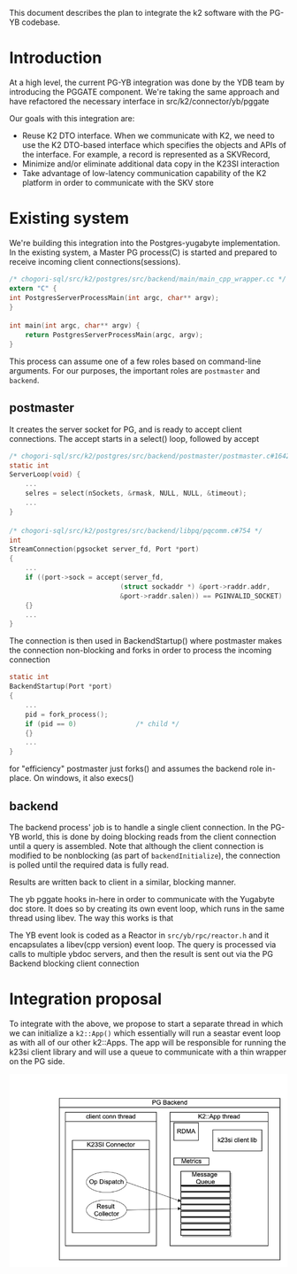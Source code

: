 This document describes the plan to integrate the k2 software with the PG-YB codebase.

# Introduction
At a high level, the current PG-YB integration was done by the YDB team by introducing the PGGATE component. We're taking the same approach and have refactored the necessary interface in src/k2/connector/yb/pggate

Our goals with this integration are:
- Reuse K2 DTO interface. When we communicate with K2, we need to use the K2 DTO-based interface which specifies the objects and APIs of the interface. For example, a record is represented as a SKVRecord,
- Minimize and/or eliminate additional data copy in the K23SI interaction
- Take advantage of low-latency communication capability of the K2 platform in order to communicate with the SKV store

# Existing system
We're building this integration into the Postgres-yugabyte implementation. In the existing system, a Master PG process(C) is started and prepared to receive incoming client connections(sessions).

``` c
/* chogori-sql/src/k2/postgres/src/backend/main/main_cpp_wrapper.cc */
extern "C" {
int PostgresServerProcessMain(int argc, char** argv);
}

int main(int argc, char** argv) {
	return PostgresServerProcessMain(argc, argv);
}
```

This process can assume one of a few roles based on command-line arguments. For our purposes, the important roles are `postmaster` and `backend`.

## postmaster
It creates the server socket for PG, and is ready to accept client connections. The accept starts in a select() loop, followed by accept

```c
/* chogori-sql/src/k2/postgres/src/backend/postmaster/postmaster.c#1642 */
static int
ServerLoop(void) {
    ...
    selres = select(nSockets, &rmask, NULL, NULL, &timeout);
    ...
}

/* chogori-sql/src/k2/postgres/src/backend/libpq/pqcomm.c#754 */
int
StreamConnection(pgsocket server_fd, Port *port)
{
    ...
    if ((port->sock = accept(server_fd,
                            (struct sockaddr *) &port->raddr.addr,
                            &port->raddr.salen)) == PGINVALID_SOCKET)
    {}
    ...
}
```

The connection is then used in BackendStartup() where postmaster makes the connection non-blocking and forks in order to process the incoming connection
```c
static int
BackendStartup(Port *port)
{
    ...
    pid = fork_process();
	if (pid == 0)				/* child */
	{}
    ...
}
```

for "efficiency" postmaster just forks() and assumes the backend role in-place. On windows, it also execs()

## backend

The backend process' job is to handle a single client connection. In the PG-YB world, this is done by doing blocking reads from the client connection until a query is assembled. Note that although the client connection is modified to be nonblocking (as part of `backendInitialize`), the connection is polled until the required data is fully read.

Results are written back to client in a similar, blocking manner.

The yb pggate hooks in-here in order to communicate with the Yugabyte doc store. It does so by creating its own event loop, which runs in the same thread using libev. The way this works is that

The YB event look is coded as a Reactor in `src/yb/rpc/reactor.h` and it encapsulates a libev(cpp version) event loop. The query is processed via calls to multiple ybdoc servers, and then the result is sent out via the PG Backend blocking client connection

# Integration proposal
To integrate with the above, we propose to start a separate thread in which we can initialize a `k2::App()` which essentially will run a seastar event loop as with all of our other k2::Apps. The app will be responsible for running the k23si client library and will use a queue to communicate with a thin wrapper on the PG side.

![PGBackend](./images/pg_backend.png)

